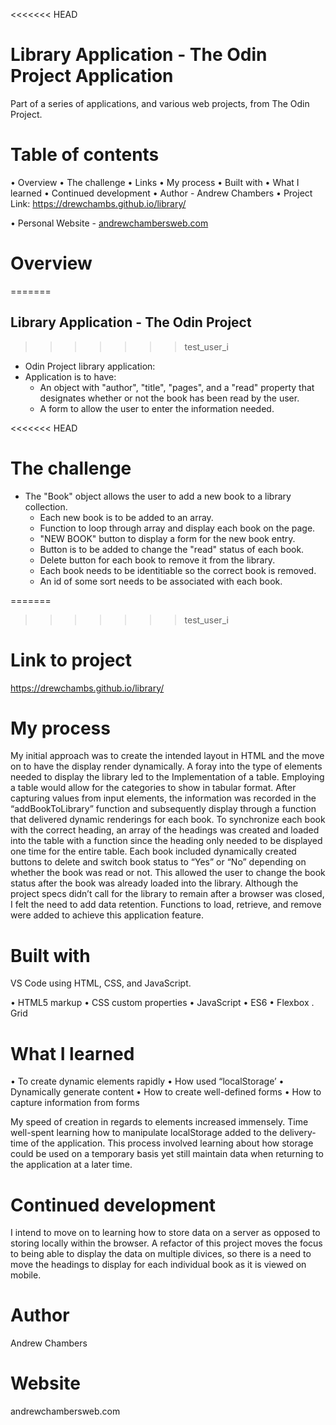 <<<<<<< HEAD

# Library Application - The Odin Project Application

Part of a series of applications, and various web projects, from The Odin Project.

# Table of contents

• Overview
• The challenge
• Links
• My process
• Built with
• What I learned
• Continued development
• Author - Andrew Chambers
• Project Link:
https://drewchambs.github.io/library/

• Personal Website - [andrewchambersweb.com](https://andrewchambersweb.com/)

# Overview

=======

## Library Application - The Odin Project

> > > > > > > test_user_i

- Odin Project library application:
- Application is to have:
  - An object with "author", "title", "pages", and
    a "read" property that designates whether or not the book has been read by the user.
  - A form to allow the user to enter the information needed.

<<<<<<< HEAD

# The challenge

- The "Book" object allows the user to add a new book to a library collection.
  - Each new book is to be added to an array.
  - Function to loop through array and display each book on the page.
  - "NEW BOOK" button to display a form for the new book entry.
  - Button is to be added to change the "read" status of each book.
  - Delete button for each book to remove it from the library.
  - Each book needs to be identitiable so the correct book is removed.
  - An id of some sort needs to be associated with each book.

=======

> > > > > > > test_user_i

# Link to project

https://drewchambs.github.io/library/

# My process

My initial approach was to create the intended layout in HTML and the move on to have the display render dynamically. A foray into the type of elements needed to display the library led to the Implementation of a table. Employing a table would allow for the categories to show in tabular format.
After capturing values from input elements, the information was recorded in the “addBookToLibrary” function and subsequently display through a function that delivered dynamic renderings for each book.
To synchronize each book with the correct heading, an array of the headings was created and loaded into the table with a function since the heading only needed to be displayed one time for the entire table.
Each book included dynamically created buttons to delete and switch book status to “Yes” or “No” depending on whether the book was read or not. This allowed the user to change the book status after the book was already loaded into the library.
Although the project specs didn’t call for the library to remain after a browser was closed, I felt the need to add data retention. Functions to load, retrieve, and remove were added to achieve this application feature.

# Built with

VS Code using HTML, CSS, and JavaScript.

• HTML5 markup
• CSS custom properties
• JavaScript
• ES6
• Flexbox
. Grid

# What I learned

• To create dynamic elements rapidly
• How used “localStorage’
• Dynamically generate content
• How to create well-defined forms
• How to capture information from forms

My speed of creation in regards to elements increased immensely.
Time well-spent learning how to manipulate localStorage added to the delivery-time of the application.
This process involved learning about how storage could be used on a temporary basis yet still maintain data when returning to the application at a later time.

# Continued development

I intend to move on to learning how to store data on a server as opposed to storing locally within the browser.
A refactor of this project moves the focus to being able to display the data on multiple divices, so there is a need to move the headings to display for each individual book as it is viewed on mobile.

# Author

Andrew Chambers

# Website

andrewchambersweb.com
